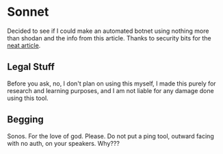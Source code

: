 # Sonnet

Decided to see if I could make an automated botnet using nothing more than shodan and the info from this article. Thanks to security bits for the [neat article](https://security-bits.de/posts/2018/11/11/exposed_sonos_interface.html).

## Legal Stuff

Before you ask, no, I don't plan on using this myself, I made this purely for research and learning purposes, and I am not liable for any damage done using this tool.

## Begging

Sonos. For the love of god. Please. Do not put a ping tool, outward facing with no auth, on your speakers. Why???
